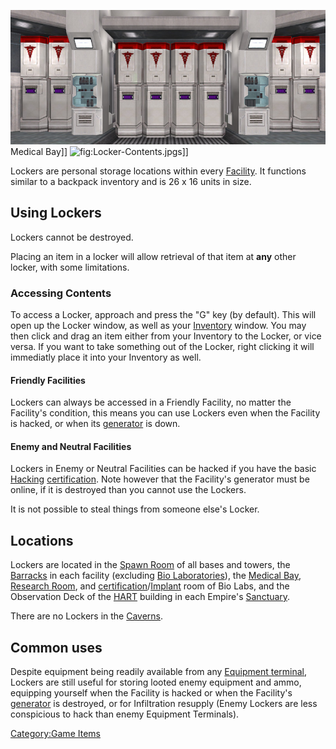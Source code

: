 ![](images/Lockers_biolab.jpg "fig:Lockers_biolab.jpg") Medical Bay\]\]
![](Locker-Contents.jpg "fig:Locker-Contents.jpg")s\]\]

Lockers are personal storage locations within every
[Facility](../locations/Facilities.md). It functions similar to a backpack
inventory and is 26 x 16 units in size.

## Using Lockers

Lockers cannot be destroyed.

Placing an item in a locker will allow retrieval of that item at **any**
other locker, with some limitations.

### Accessing Contents

To access a Locker, approach and press the "G" key (by default). This
will open up the Locker window, as well as your
[Inventory](../terminology/Inventory.md) window. You may then click and drag an
item either from your Inventory to the Locker, or vice versa. If you
want to take something out of the Locker, right clicking it will
immediatly place it into your Inventory as well.

#### Friendly Facilities

Lockers can always be accessed in a Friendly Facility, no matter the
Facility's condition, this means you can use Lockers even when the
Facility is hacked, or when its [generator](Generator.md) is
down.

#### Enemy and Neutral Facilities

Lockers in Enemy or Neutral Facilities can be hacked if you have the
basic [Hacking](<Hacking_(Certification)>)
[certification](../certifications/Certification.md). Note however that the
Facility's generator must be online, if it is destroyed than you cannot
use the Lockers.

It is not possible to steal things from someone else's Locker.

## Locations

Lockers are located in the [Spawn Room](../locations/Spawn_Room.md) of all
bases and towers, the [Barracks](../locations/Barracks.md) in each facility
(excluding [Bio Laboratories](../locations/Bio_Laboratory.md)), the [Medical
Bay](../locations/Medical_Bay.md), [Research Room](../locations/Research_Room.md),
and
[certification](../certifications/Certification.md)/[Implant](../implants/Implants.md)
room of Bio Labs, and the Observation Deck of the
[HART](../terminology/HART.md) building in each Empire's
[Sanctuary](../locations/Sanctuary.md).

There are no Lockers in the [Caverns](../locations/Caverns.md).

## Common uses

Despite equipment being readily available from any [Equipment
terminal](Equipment_Terminal.md), Lockers are still useful for
storing looted enemy equipment and ammo, equipping yourself when the
Facility is hacked or when the Facility's
[generator](Generator.md) is destroyed, or for Infiltration
resupply (Enemy Lockers are less conspicious to hack than enemy
Equipment Terminals).

[Category:Game Items](Category:Game_Items.md)
